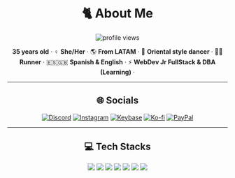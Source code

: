 <!-- PROFILE HEADER -->
<h1 align="center">🐈 About Me</h1>

<p align="center">
  <img src="https://komarev.com/ghpvc/blackmagenuitO&label=Vistas%20del%20perfil&style=for-the-badge" alt="profile views" />
</p>

<p align="center">
  <b>35 years old</b> · ♀️ <b> She/Her</b> · 🌎 <b>From LATAM</b> · 💃 <b>Oriental style dancer</b> · 🏃‍♀️ <b>Runner</b> · 
  🇪🇸🇬🇧 <b>Spanish & English</b> · ⚡ <b>WebDev Jr FullStack & DBA (Learning)</b> · </p>

---

<h2 align="center">🌐 Socials</h2>

<p align="center">
  <a href="https://discord.com/users/blackmagenuit" target="_blank"><img alt="Discord" src="https://img.shields.io/badge/Discord-5865F2?logo=discord&logoColor=white&style=for-the-badge"></a>
  <a href="https://instagram.com/aeonsekhmet" target="_blank"><img alt="Instagram" src="https://img.shields.io/badge/Instagram-E4405F?logo=instagram&logoColor=white&style=for-the-badge"></a>
  <a href="https://keybase.io/cabjazmin" target="_blank"><img alt="Keybase" src="https://img.shields.io/badge/Keybase-33A0FF?logo=keybase&logoColor=white&style=for-the-badge"></a>
  <a href="https://ko-fi.com/TU_USUARIO" target="_blank"><img alt="Ko-fi" src="https://img.shields.io/badge/Ko--fi-FF5E5B?logo=kofi&logoColor=white&style=for-the-badge"></a>
  <a href="https://paypal.me/cabjazmin" target="_blank"><img alt="PayPal" src="https://img.shields.io/badge/PayPal-00457C?logo=paypal&logoColor=white&style=for-the-badge"></a>
</p>

---

<h2 align="center">💻 Tech Stacks</h2>

<p align="center">
  <!-- Frontend -->
  <img src="https://img.shields.io/badge/HTML5-E34F26?logo=html5&logoColor=white&style=for-the-badge" />
  <img src="https://img.shields.io/badge/CSS3-1572B6?logo=css3&logoColor=white&style=for-the-badge" />
  <img src="https://img.shields.io/badge/JavaScript-F7DF1E?logo=javascript&logoColor=black&style=for-the-badge" />

  <!-- Backend & Runtime -->
  <img src="https://img.shields.io/badge/Node.js-339933?logo=nodedotjs&logoColor=white&style=for-the-badge" />
  <img src="https://img.shields.io/badge/PHP-777BB4?logo=php&logoColor=white&style=for-the-badge" />

  <!-- DB -->
  <img src="https://img.shields.io/badge/MySQL-4479A1?logo=mysql&logoColor=white&style=for-the-badge" />

  <!-- DevOps / Hosting -->
  <img src="https://img.shields.io/badge/Cloudflare-F38020?logo=cloudflare&logoColor=white&style=for-the-badge" />
  
</p>

